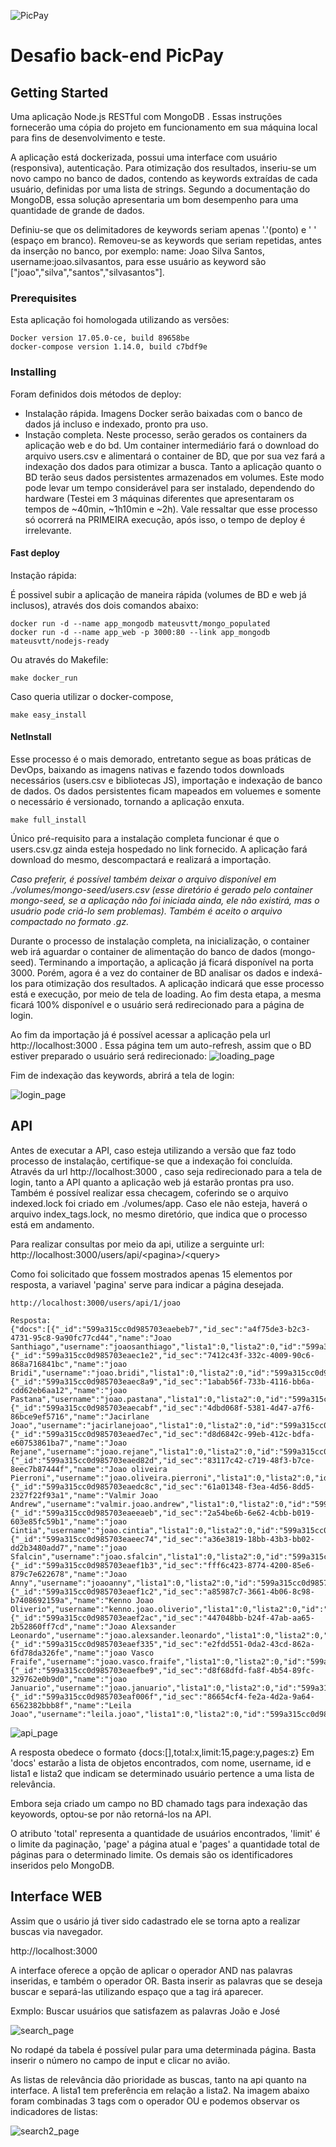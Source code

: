 ![PicPay](https://user-images.githubusercontent.com/1765696/26998603-711fcf30-4d5c-11e7-9281-0d9eb20337ad.png)

# Desafio back-end PicPay

## Getting Started
Uma aplicação Node.js RESTful com MongoDB .
Essas instruções fornecerão uma cópia do projeto em funcionamento em sua máquina local para fins de desenvolvimento e teste.

A aplicação está dockerizada, possui uma interface com usuário (responsiva), autenticação. Para otimização dos resultados, inseriu-se um novo campo no banco de dados, contendo as keywords extraídas de cada usuário, definidas por uma lista de strings. Segundo a documentação do MongoDB, essa solução apresentaria um bom desempenho para uma quantidade de grande de dados.

Definiu-se que os delimitadores de keywords seriam apenas '.'(ponto) e ' ' (espaço em branco). Removeu-se as keywords que seriam repetidas, antes da inserção no banco, por exemplo: name: Joao Silva Santos, username:joao.silvasantos, para esse usuário as keyword são ["joao","silva","santos","silvasantos"].

### Prerequisites
Esta aplicação foi homologada utilizando as versões:
```
Docker version 17.05.0-ce, build 89658be
docker-compose version 1.14.0, build c7bdf9e
```

### Installing

Foram definidos dois métodos de deploy:
   - Instalação rápida. Imagens Docker serão baixadas com o banco de dados já incluso e indexado, pronto pra uso.
   - Instação completa. Neste processo, serão gerados os containers da aplicação web e do bd. Um container intermediário fará o download do arquivo users.csv e alimentará o container de BD, que por sua vez fará a indexação dos dados para otimizar a busca. Tanto a aplicação quanto o BD terão seus dados persistentes armazenados em volumes. Este modo pode levar um tempo considerável para ser instalado, dependendo do hardware (Testei em 3 máquinas diferentes que apresentaram os tempos  de ~40min, ~1h10min e ~2h). Vale ressaltar que esse processo só ocorrerá na PRIMEIRA execução, após isso, o tempo de deploy é irrelevante.

#### Fast deploy

Instação rápida:

É possivel subir a aplicação de maneira rápida (volumes de BD e web já inclusos), através dos dois comandos abaixo:
```
docker run -d --name app_mongodb mateusvtt/mongo_populated
docker run -d --name app_web -p 3000:80 --link app_mongodb mateusvtt/nodejs-ready
```
Ou através do Makefile:
```
make docker_run
```
Caso queria utilizar o docker-compose,
```
make easy_install
```

#### NetInstall
Esse processo é o mais demorado, entretanto segue as boas práticas de DevOps, baixando as imagens nativas e fazendo todos downloads necessários (users.csv e bibliotecas JS), importação e indexação de banco de dados. Os dados persistentes ficam mapeados em voluemes e somente o necessário é versionado, tornando a aplicação enxuta.

```
make full_install
```
Único pré-requisito para a instalação completa funcionar é que o users.csv.gz ainda esteja hospedado no link fornecido. A aplicação fará download do mesmo, descompactará e realizará a importação.

*Caso preferir, é possível também deixar o arquivo disponível em ./volumes/mongo-seed/users.csv (esse diretório é gerado pelo container mongo-seed, se a aplicação não foi iniciada ainda, ele não existirá, mas o usuário pode criá-lo sem problemas). Também é aceito o arquivo compactado no formato .gz.*

Durante o processo de instalação completa, na inicialização, o container web irá aguardar o container de alimentação do banco de dados (mongo-seed). Terminando a importação, a aplicação já ficará disponível na porta 3000. Porém, agora é a vez do container de BD analisar os dados e indexá-los para otimização dos resultados. A aplicação indicará que esse processo está e execução, por meio de tela de loading. Ao fim desta etapa, a mesma ficará 100% disponível e o usuário será redirecionado para a página de login.

Ao fim da importação já é possível acessar a aplicação pela url http://localhost:3000 . Essa página tem um auto-refresh, assim que o BD estiver preparado o usuário será redirecionado:
![loading_page](https://image.ibb.co/m8FVu5/Screenshot_from_2017_08_21_00_22_14.png)

Fim de indexação das keywords, abrirá a tela de login:

![login_page](https://image.ibb.co/mAZOE5/Screenshot_from_2017_08_21_00_15_14.png)

## API

Antes de executar a API, caso esteja utilizando a versão que faz todo processo de instalação, certifique-se que a indexação foi concluída. Através  da url http://localhost:3000 , caso seja redirecionado para a tela de login, tanto a API quanto a aplicação web já estarão prontas pra uso. Também é possível realizar essa checagem, coferindo se o arquivo indexed.lock foi criado em ./volumes/app. Caso ele não esteja, haverá o arquivo index_tags.lock, no mesmo diretório, que indica que o processo está em andamento.

Para realizar consultas por meio da api, utilize a serguinte url: http://localhost:3000/users/api/\<pagina\>/\<query\>

Como foi solicitado que fossem mostrados apenas 15 elementos por resposta, a variavel 'pagina' serve para indicar a página desejada.
```
http://localhost:3000/users/api/1/joao

Resposta:
{"docs":[{"_id":"599a315cc0d985703eaebeb7","id_sec":"a4f75de3-b2c3-4731-95c8-9a90fc77cd44","name":"Joao Santhiago","username":"joaosanthiago","lista1":0,"lista2":0,"id":"599a315cc0d985703eaebeb7"},{"_id":"599a315cc0d985703eaec1e2","id_sec":"7412c43f-332c-4009-90c6-868a716841bc","name":"joao Bridi","username":"joao.bridi","lista1":0,"lista2":0,"id":"599a315cc0d985703eaec1e2"},{"_id":"599a315cc0d985703eaec8a9","id_sec":"1abab56f-733b-4116-bb6a-cdd62eb6aa12","name":"joao Pastana","username":"joao.pastana","lista1":0,"lista2":0,"id":"599a315cc0d985703eaec8a9"},{"_id":"599a315cc0d985703eaecabf","id_sec":"4dbd068f-5381-4d47-a7f6-86bce9ef5716","name":"Jacirlane Joao","username":"jacirlanejoao","lista1":0,"lista2":0,"id":"599a315cc0d985703eaecabf"},{"_id":"599a315cc0d985703eaed7ec","id_sec":"d8d6842c-99eb-412c-bdfa-e60753861ba7","name":"Joao Rejane","username":"joao.rejane","lista1":0,"lista2":0,"id":"599a315cc0d985703eaed7ec"},{"_id":"599a315cc0d985703eaed82d","id_sec":"83117c42-c719-48f3-b7ce-8eec7b87444f","name":"Joao oliveira Pierroni","username":"joao.oliveira.pierroni","lista1":0,"lista2":0,"id":"599a315cc0d985703eaed82d"},{"_id":"599a315cc0d985703eaedc8c","id_sec":"61a01348-f3ea-4d56-8dd5-2327f22f93a1","name":"Valmir Joao Andrew","username":"valmir.joao.andrew","lista1":0,"lista2":0,"id":"599a315cc0d985703eaedc8c"},{"_id":"599a315cc0d985703eaeeaeb","id_sec":"2a54be6b-6e62-4cbb-b019-603e85fc59b1","name":"joao Cintia","username":"joao.cintia","lista1":0,"lista2":0,"id":"599a315cc0d985703eaeeaeb"},{"_id":"599a315cc0d985703eaeec74","id_sec":"a36e3819-18bb-43b3-bb02-dd2b3480add7","name":"joao Sfalcin","username":"joao.sfalcin","lista1":0,"lista2":0,"id":"599a315cc0d985703eaeec74"},{"_id":"599a315cc0d985703eaef1b3","id_sec":"fff6c423-8774-4200-85e6-879c7e622678","name":"Joao Anny","username":"joaoanny","lista1":0,"lista2":0,"id":"599a315cc0d985703eaef1b3"},{"_id":"599a315cc0d985703eaef1c2","id_sec":"a85987c7-3661-4b06-8c98-b7408692159a","name":"Kenno Joao Oliverio","username":"kenno.joao.oliverio","lista1":0,"lista2":0,"id":"599a315cc0d985703eaef1c2"},{"_id":"599a315cc0d985703eaef2ac","id_sec":"447048bb-b24f-47ab-aa65-2b52860ff7cd","name":"Joao Alexsander Leonardo","username":"joao.alexsander.leonardo","lista1":0,"lista2":0,"id":"599a315cc0d985703eaef2ac"},{"_id":"599a315cc0d985703eaef335","id_sec":"e2fdd551-0da2-43cd-862a-6fd78da326fe","name":"joao Vasco Fraife","username":"joao.vasco.fraife","lista1":0,"lista2":0,"id":"599a315cc0d985703eaef335"},{"_id":"599a315cc0d985703eaefbe9","id_sec":"d8f68dfd-fa8f-4b54-89fc-329762e0b9d0","name":"joao Januario","username":"joao.januario","lista1":0,"lista2":0,"id":"599a315cc0d985703eaefbe9"},{"_id":"599a315cc0d985703eaf006f","id_sec":"86654cf4-fe2a-4d2a-9a64-6562382bbb8f","name":"Leila Joao","username":"leila.joao","lista1":0,"lista2":0,"id":"599a315cc0d985703eaf006f"}],"total":8169,"limit":15,"page":1,"pages":545}

```
![api_page](https://image.ibb.co/b9UZMk/Screenshot_from_2017_08_21_00_18_03.png)


A resposta obedece o formato {docs:[],total:x,limit:15,page:y,pages:z}
Em 'docs' estarão a lista de objetos encontrados, com nome, username, id e lista1 e lista2 que indicam se determinado usuário pertence a uma lista de relevância.

Embora seja criado um campo no BD chamado tags para indexação das keyowords, optou-se por não retorná-los na API.

O atributo 'total' representa a quantidade de usuários encontrados, 'limit' é o limite da paginação, 'page' a página atual e 'pages' a quantidade total de páginas para o determinado limite. Os demais são os identificadores inseridos pelo MongoDB.

## Interface WEB
Assim que o usário já tiver sido cadastrado ele se torna apto a realizar buscas via navegador.

http://localhost:3000

A interface oferece a opção de aplicar o operador AND nas palavras inseridas, e também o operador OR.
Basta inserir as palavras que se deseja buscar e separá-las utilizando espaço que a tag irá aparecer.

Exmplo: Buscar usuários que satisfazem as palavras João e José

![search_page](https://image.ibb.co/fGkGj5/Screenshot_from_2017_08_20_21_31_45.png)

No rodapé da tabela é possível pular para uma determinada página. Basta inserir o número no campo de input e clicar no avião.

As listas de relevância dão prioridade as buscas, tanto na api quanto na interface. A lista1 tem preferência em relação a lista2. Na imagem abaixo foram combinadas 3 tags com o operador OU e podemos observar os indicadores de listas:

![search2_page](https://image.ibb.co/c1G3E5/Screenshot_from_2017_08_21_00_19_12.png)
